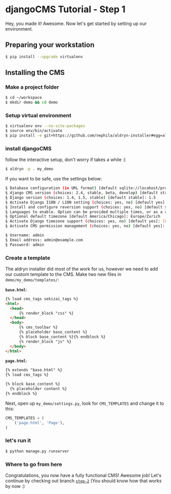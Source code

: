 djangoCMS Tutorial - Step 1
===========================
Hey, you made it! Awesome. Now let's get started by setting up our environment.

Preparing your workstation
--------------------------

```bash
$ pip install --upgrade virtualenv
```
Installing the CMS
------------------

### Make a project folder

```bash
$ cd ~/workspace	
$ mkdir demo && cd demo
```

### Setup virtual environment

```bash
$ virtualenv env --no-site-packages
$ source env/bin/activate
$ pip install -e git+https://github.com/nephila/aldryn-installer#egg=aldryn-installer
```

### install djangoCMS
follow the interactive setup, don't worry if takes a while :)

```bash
$ aldryn -p . my_demo
```

If you want to be safe, use the settings below:

```bash
§ Database configuration (in URL format) [default sqlite://locahost/project.db]: [ENTER]
§ django CMS version (choices: 2.4, stable, beta, develop) [default stable]: develop
§ Django version (choices: 1.4, 1.5, stable) [default stable]: 1.5
§ Activate Django I18N / L10N setting (choices: yes, no) [default yes]: [ENTER]
§ Install and configure reversion support (choices: yes, no) [default yes]: [ENTER]
§ Languages to enable. Option can be provided multiple times, or as a comma separated list: en,de
§ Optional default timezone [default America/Chicago]: Europe/Zurich
§ Activate Django timezone support (choices: yes, no) [default yes]: [ENTER]
§ Activate CMS permission management (choices: yes, no) [default yes]: [ENTER]

§ Username: admin
§ Email address: admin@example.com 
§ Password: admin
```

### Create a template
The aldryn installer did most of the work for us, however we need to add our custom template to the CMS. Make two new files in `demo/my_demo/templates/`:

**`base.html`**:

```html
{% load cms_tags sekizai_tags %}
<html>
  <head>
      {% render_block "css" %}
  </head>
  <body>
      {% cms_toolbar %}
      {% placeholder base_content %}
      {% block base_content %}{% endblock %}
      {% render_block "js" %}
  </body>
</html>
```

**`page.html`**:

```html
{% extends "base.html" %}
{% load cms_tags %}

{% block base_content %}
  {% placeholder content %}
{% endblock %}
```

Next, open up `my_demo/settings.py`, look for `CMS_TEMPLATES` and change it to this:

```python
CMS_TEMPLATES = (
    ('page.html', 'Page'),
)
```

### let's run it
```bash
$ python manage.py runserver
```

### Where to go from here

Congratulations, you now have a fully functional CMS! Awesome job! Let's continue by checking out branch [`step-2`](https://github.com/Chive/djangocms-tutorial/tree/step-2) (You should know how that works by now :)
